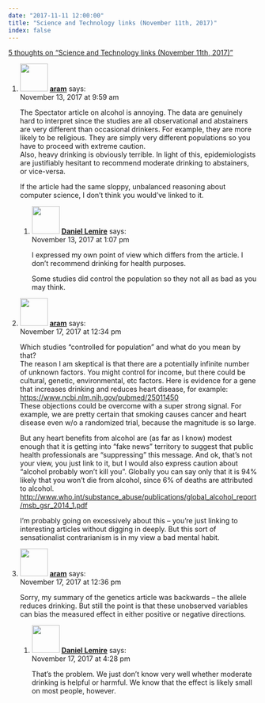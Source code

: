 ```yaml
---
date: "2017-11-11 12:00:00"
title: "Science and Technology links (November 11th, 2017)"
index: false
---
```


[5 thoughts on &ldquo;Science and Technology links (November 11th, 2017)&rdquo;](/lemire/blog/2017/11-11-science-and-technology-links-november-11th-2017)

<ol class="comment-list">
<li id="comment-291347" class="comment even thread-even depth-1 parent">
<div class="comment-author vcard">
<img alt src="https://secure.gravatar.com/avatar/bcdc5003d7568bec23a4ee77e4e4ca07?s=56&#038;d=mm&#038;r=g" srcset="https://secure.gravatar.com/avatar/bcdc5003d7568bec23a4ee77e4e4ca07?s=112&#038;d=mm&#038;r=g 2x" class="avatar avatar-56 photo" height="56" width="56" decoding="async" /> <b class="fn"><a href="http://web.mit.edu/aram/" class="url" rel="ugc external nofollow">aram</a></b> <span class="says">says:</span> </div>
<div class="comment-metadata"><time datetime="2017-11-13T09:59:53+00:00">November 13, 2017 at 9:59 am</time></a> </div>
<div class="comment-content">
<p>The Spectator article on alcohol is annoying. The data are genuinely hard to interpret since the studies are all observational and abstainers are very different than occasional drinkers. For example, they are more likely to be religious. They are simply very different populations so you have to proceed with extreme caution.<br/>
Also, heavy drinking is obviously terrible. In light of this, epidemiologists are justifiably hesitant to recommend moderate drinking to abstainers, or vice-versa.</p>
<p>If the article had the same sloppy, unbalanced reasoning about computer science, I don&rsquo;t think you would&rsquo;ve linked to it.</p>
</div>
<ol class="children">
<li id="comment-291359" class="comment byuser comment-author-lemire bypostauthor odd alt depth-2">
<div class="comment-author vcard">
<img alt src="https://secure.gravatar.com/avatar/2ca999bef9535950f5b84281a4dab006?s=56&#038;d=mm&#038;r=g" srcset="https://secure.gravatar.com/avatar/2ca999bef9535950f5b84281a4dab006?s=112&#038;d=mm&#038;r=g 2x" class="avatar avatar-56 photo" height="56" width="56" decoding="async" /> <b class="fn"><a href="https://lemire.me/en/" class="url" rel="ugc">Daniel Lemire</a></b> <span class="says">says:</span> </div>
<div class="comment-metadata"><time datetime="2017-11-13T13:07:54+00:00">November 13, 2017 at 1:07 pm</time></a> </div>
<div class="comment-content">
<p>I expressed my own point of view which differs from the article. I don&rsquo;t recommend drinking for health purposes. </p>
<p>Some studies did control the population so they not all as bad as you may think.</p>
</div>
</li>
</ol>
</li>
<li id="comment-291569" class="comment even thread-odd thread-alt depth-1">
<div class="comment-author vcard">
<img alt src="https://secure.gravatar.com/avatar/bcdc5003d7568bec23a4ee77e4e4ca07?s=56&#038;d=mm&#038;r=g" srcset="https://secure.gravatar.com/avatar/bcdc5003d7568bec23a4ee77e4e4ca07?s=112&#038;d=mm&#038;r=g 2x" class="avatar avatar-56 photo" height="56" width="56" loading="lazy" decoding="async" /> <b class="fn"><a href="http://web.mit.edu/aram/" class="url" rel="ugc external nofollow">aram</a></b> <span class="says">says:</span> </div>
<div class="comment-metadata"><time datetime="2017-11-17T12:34:06+00:00">November 17, 2017 at 12:34 pm</time></a> </div>
<div class="comment-content">
<p>Which studies &ldquo;controlled for population&rdquo; and what do you mean by that?<br/>
The reason I am skeptical is that there are a potentially infinite number of unknown factors. You might control for income, but there could be cultural, genetic, environmental, etc factors. Here is evidence for a gene that increases drinking and reduces heart disease, for example:<br/>
<a href="https://www.ncbi.nlm.nih.gov/pubmed/25011450" rel="nofollow ugc">https://www.ncbi.nlm.nih.gov/pubmed/25011450</a><br/>
These objections could be overcome with a super strong signal. For example, we are pretty certain that smoking causes cancer and heart disease even w/o a randomized trial, because the magnitude is so large.</p>
<p>But any heart benefits from alcohol are (as far as I know) modest enough that it is getting into &ldquo;fake news&rdquo; territory to suggest that public health professionals are &ldquo;suppressing&rdquo; this message. And ok, that&rsquo;s not your view, you just link to it, but I would also express caution about &ldquo;alcohol probably won&rsquo;t kill you&rdquo;. Globally you can say only that it is 94% likely that you won&rsquo;t die from alcohol, since 6% of deaths are attributed to alcohol.<br/>
<a href="http://www.who.int/substance_abuse/publications/global_alcohol_report/msb_gsr_2014_1.pdf" rel="nofollow ugc">http://www.who.int/substance_abuse/publications/global_alcohol_report/msb_gsr_2014_1.pdf</a></p>
<p>I&rsquo;m probably going on excessively about this &#8211; you&rsquo;re just linking to interesting articles without digging in deeply. But this sort of sensationalist contrarianism is in my view a bad mental habit.</p>
</div>
</li>
<li id="comment-291570" class="comment odd alt thread-even depth-1 parent">
<div class="comment-author vcard">
<img alt src="https://secure.gravatar.com/avatar/bcdc5003d7568bec23a4ee77e4e4ca07?s=56&#038;d=mm&#038;r=g" srcset="https://secure.gravatar.com/avatar/bcdc5003d7568bec23a4ee77e4e4ca07?s=112&#038;d=mm&#038;r=g 2x" class="avatar avatar-56 photo" height="56" width="56" loading="lazy" decoding="async" /> <b class="fn"><a href="http://web.mit.edu/aram/" class="url" rel="ugc external nofollow">aram</a></b> <span class="says">says:</span> </div>
<div class="comment-metadata"><time datetime="2017-11-17T12:36:44+00:00">November 17, 2017 at 12:36 pm</time></a> </div>
<div class="comment-content">
<p>Sorry, my summary of the genetics article was backwards &#8211; the allele reduces drinking. But still the point is that these unobserved variables can bias the measured effect in either positive or negative directions.</p>
</div>
<ol class="children">
<li id="comment-291581" class="comment byuser comment-author-lemire bypostauthor even depth-2">
<div class="comment-author vcard">
<img alt src="https://secure.gravatar.com/avatar/2ca999bef9535950f5b84281a4dab006?s=56&#038;d=mm&#038;r=g" srcset="https://secure.gravatar.com/avatar/2ca999bef9535950f5b84281a4dab006?s=112&#038;d=mm&#038;r=g 2x" class="avatar avatar-56 photo" height="56" width="56" loading="lazy" decoding="async" /> <b class="fn"><a href="https://lemire.me/en/" class="url" rel="ugc">Daniel Lemire</a></b> <span class="says">says:</span> </div>
<div class="comment-metadata"><time datetime="2017-11-17T16:28:11+00:00">November 17, 2017 at 4:28 pm</time></a> </div>
<div class="comment-content">
<p>That&rsquo;s the problem. We just don&rsquo;t know very well whether moderate drinking is helpful or harmful. We know that the effect is likely small on most people, however.</p>
</div>
</li>
</ol>
</li>
</ol>
